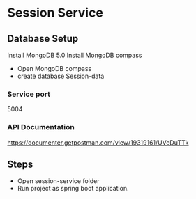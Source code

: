 # Session Service 

## Database Setup 

Install MongoDB 5.0
Install MongoDB compass

- Open MongoDB compass
- create database Session-data

### Service port 

5004

### API Documentation

https://documenter.getpostman.com/view/19319161/UVeDuTTk

## Steps

* Open session-service folder
* Run project as spring boot application.



